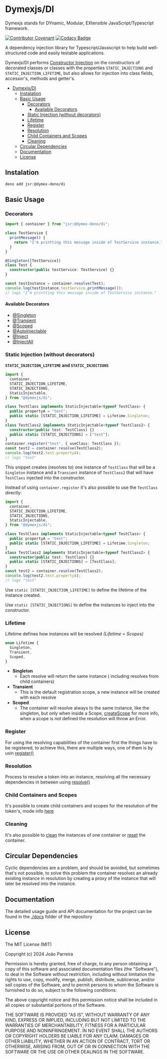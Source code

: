 # Dymexjs/DI

Dymexjs stands for DYnamic, Modular, EXtensible JavaScript/Typescript framework.

[![Contributor Covenant](https://img.shields.io/badge/Contributor%20Covenant-2.1-4baaaa.svg)](code_of_conduct.md)
[![Codacy Badge](https://app.codacy.com/project/badge/Grade/757d43ae715d42d9ba2eee6ecfd580de)](https://app.codacy.com/gh/dymex-deno/di/dashboard?utm_source=gh&utm_medium=referral&utm_content=&utm_campaign=Badge_grade)

A dependency injection library for Typescript/Javascript to help build
well-structured code and easily testable applications.

Dymexjs/DI performs
[Constructor Injection](https://en.wikipedia.org/wiki/Dependency_injection#Constructor_injection)
on the constructors of decorated classes or classes with the properties
`STATIC_INJECTIONS` and `STATIC_INJECTION_LIFETIME`, but also allows for
injection into class fields, accessor's, methods and getter's.

<!-- TOC depthFrom:1 depthTo:5 -->

- [Dymexjs/DI](#dymexjsdi)
  - [Instalation](#instalation)
  - [Basic Usage](#basic-usage)
    - [Decorators](#decorators)
      - [Available Decorators](#available-decorators)
    - [Static Injection (without decorators)](#static-injection-without-decorators)
    - [Lifetime](#lifetime)
    - [Register](#register)
    - [Resolution](#resolution)
    - [Child Containers and Scopes](#child-containers-and-scopes)
    - [Cleaning](#cleaning)
  - [Circular Dependencies](#circular-dependencies)
  - [Documentation](#documentation)
  - [License](#license)

<!-- /TOC -->

## Instalation

```sh
deno add jsr:@dymex-deno/di
```

## Basic Usage

### Decorators

```typescript
import { container } from "jsr:@dymex-deno/di";

class TestService {
  printMessage() {
    return "I'm printting this message inside of TestService instance.";
  }
}

@Singleton([TestService])
class Test {
  constructor(public testService: TestService) {}
}

const testInstance = container.resolve(Test);
console.log(testInstance.testService.printMessage());
// logs "I'm printting this message inside of TestService instance."
```

#### Available Decorators

- [@Singleton](docs/02-decorators.md#singleton)
- [@Transient](docs/02-decorators.md#transient)
- [@Scoped](docs/02-decorators.md#scoped)
- [@AutoInjectable](docs/02-decorators.md#autoinjectable)
- [@Inject](docs/02-decorators.md#inject)
- [@InjectAll](docs/02-decorators.md#injectall)

### Static Injection (without decorators)

**`STATIC_INJECTION_LIFETIME` and `STATIC_INJECTIONS`**

```typescript
import {
  container,
  STATIC_INJECTION_LIFETIME,
  STATIC_INJECTIONS,
  StaticInjectable,
} from "@dymexjs/di";

class TestClass implements StaticInjectable<typeof TestClass> {
  public propertyA = "test";
  public static [STATIC_INJECTION_LIFETIME] = Lifetime.Singleton;
}
class TestClass2 implements StaticInjectable<typeof TestClass2> {
  constructor(public test: TestClass) {}
  public static [STATIC_INJECTIONS] = ["test"];
}
container.register("test", { useClass: TestClass });
const test2 = container.resolve(TestClass2);
console.log(test2.test.propertyA);
// logs "test"
```

This snippet creates (resolves to) one instance of `TestClass` that will be a
`Singleton` instance and a `Transient` instance of `TestClass2` that will have
`TestClass` injected into the constructor.

Instead of using `container.register` it's also possible to use the `TestClass`
directly:

```typescript
import {
  container,
  STATIC_INJECTION_LIFETIME,
  STATIC_INJECTIONS,
  StaticInjectable,
} from "@dymexjs/di";

class TestClass implements StaticInjectable<typeof TestClass> {
  public propertyA = "test";
  public static [STATIC_INJECTION_LIFETIME] = Lifetime.Singleton;
}
class TestClass2 implements StaticInjectable<typeof TestClass2> {
  constructor(public test: TestClass) {}
  public static [STATIC_INJECTIONS] = [TestClass];
}
const test2 = container.resolve(TestClass2);
console.log(test2.test.propertyA);
// logs "test"
```

Use `static [STATIC_INJECTION_LIFETIME]` to define the lifetime of the instance
created.

Use `static [STATIC_INJECTIONS]` to define the instances to inject into the
constructor.

### Lifetime

Lifetime defines how instances will be resolved _(Lifetime = Scopes)_

```typescript
enum Lifetime {
  Singleton,
  Transient,
  Scoped,
}
```

- **Singleton**
  - Each resolve will return the same instance ( including resolves from child
    containers)
- **Transient**
  - This is the default registration scope, a new instance will be created with
    each resolve
- **Scoped**
  - The container will resolve always to the same instance, like the singleton,
    but only when inside a Scope,
    [createScope](docs/02-decorators.md#createScope) for more info, when a scope
    is not defined the resolution will throw an Error.

### Register

For using the resolving capabilities of the container first the things have to
be registered, to achieve this, there are multiple ways, one of them is by usin
[register()](docs/03-01-register.md)

### Resolution

Process to resolve a token into an instance, resolving all the necessary
dependencies in between using [resolve()](docs/03-02-resolve.md)

### Child Containers and Scopes

It's possible to create child containers and scopes for the resolution of the
token's, mode info [here](docs/03-03-child_scope.md)

### Cleaning

It's also possible to [clean](docs/03-04-cleaning.md#cleaning) the instances of
one container or [reset](docs/03-04-cleaning.md#reset) the container.

## Circular Dependencies

Cyclic dependencies are a problem, and should be avoided, but sometimes that's
not possible, to solve this problem the container resolves an already existing
instance in resolution by creating a proxy of the instance that will later be
resolved into the instance.

## Documentation

The detailed usage guide and API documentation for the project can be found in
the [./docs](docs/01-getting-started.md) folder of the repository

## License

The MIT License (MIT)

Copyright (c) 2024 João Parreira

Permission is hereby granted, free of charge, to any person obtaining a copy of
this software and associated documentation files (the "Software"), to deal in
the Software without restriction, including without limitation the rights to
use, copy, modify, merge, publish, distribute, sublicense, and/or sell copies of
the Software, and to permit persons to whom the Software is furnished to do so,
subject to the following conditions:

The above copyright notice and this permission notice shall be included in all
copies or substantial portions of the Software.

THE SOFTWARE IS PROVIDED "AS IS", WITHOUT WARRANTY OF ANY KIND, EXPRESS OR
IMPLIED, INCLUDING BUT NOT LIMITED TO THE WARRANTIES OF MERCHANTABILITY, FITNESS
FOR A PARTICULAR PURPOSE AND NONINFRINGEMENT. IN NO EVENT SHALL THE AUTHORS OR
COPYRIGHT HOLDERS BE LIABLE FOR ANY CLAIM, DAMAGES OR OTHER LIABILITY, WHETHER
IN AN ACTION OF CONTRACT, TORT OR OTHERWISE, ARISING FROM, OUT OF OR IN
CONNECTION WITH THE SOFTWARE OR THE USE OR OTHER DEALINGS IN THE SOFTWARE.
